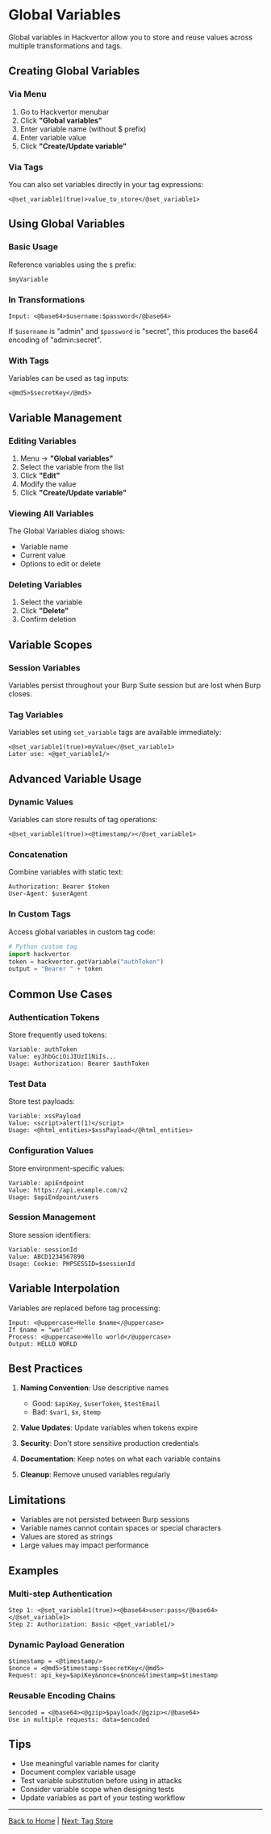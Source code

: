 # Global Variables

Global variables in Hackvertor allow you to store and reuse values across multiple transformations and tags.

## Creating Global Variables

### Via Menu

1. Go to Hackvertor menubar
2. Click **"Global variables"**
3. Enter variable name (without $ prefix)
4. Enter variable value
5. Click **"Create/Update variable"**

### Via Tags

You can also set variables directly in your tag expressions:

```
<@set_variable1(true)>value_to_store</@set_variable1>
```

## Using Global Variables

### Basic Usage

Reference variables using the `$` prefix:

```
$myVariable
```

### In Transformations

```
Input: <@base64>$username:$password</@base64>
```

If `$username` is "admin" and `$password` is "secret", this produces the base64 encoding of "admin:secret".

### With Tags

Variables can be used as tag inputs:

```
<@md5>$secretKey</@md5>
```

## Variable Management

### Editing Variables

1. Menu → **"Global variables"**
2. Select the variable from the list
3. Click **"Edit"**
4. Modify the value
5. Click **"Create/Update variable"**

### Viewing All Variables

The Global Variables dialog shows:
- Variable name
- Current value
- Options to edit or delete

### Deleting Variables

1. Select the variable
2. Click **"Delete"**
3. Confirm deletion

## Variable Scopes

### Session Variables
Variables persist throughout your Burp Suite session but are lost when Burp closes.

### Tag Variables
Variables set using `set_variable` tags are available immediately:

```
<@set_variable1(true)>myValue</@set_variable1>
Later use: <@get_variable1/>
```

## Advanced Variable Usage

### Dynamic Values

Variables can store results of tag operations:

```
<@set_variable1(true)><@timestamp/></@set_variable1>
```

### Concatenation

Combine variables with static text:

```
Authorization: Bearer $token
User-Agent: $userAgent
```

### In Custom Tags

Access global variables in custom tag code:

```python
# Python custom tag
import hackvertor
token = hackvertor.getVariable("authToken")
output = "Bearer " + token
```

## Common Use Cases

### Authentication Tokens

Store frequently used tokens:
```
Variable: authToken
Value: eyJhbGciOiJIUzI1NiIs...
Usage: Authorization: Bearer $authToken
```

### Test Data

Store test payloads:
```
Variable: xssPayload
Value: <script>alert(1)</script>
Usage: <@html_entities>$xssPayload</@html_entities>
```

### Configuration Values

Store environment-specific values:
```
Variable: apiEndpoint
Value: https://api.example.com/v2
Usage: $apiEndpoint/users
```

### Session Management

Store session identifiers:
```
Variable: sessionId
Value: ABCD1234567890
Usage: Cookie: PHPSESSID=$sessionId
```

## Variable Interpolation

Variables are replaced before tag processing:

```
Input: <@uppercase>Hello $name</@uppercase>
If $name = "world"
Process: <@uppercase>Hello world</@uppercase>
Output: HELLO WORLD
```

## Best Practices

1. **Naming Convention**: Use descriptive names
   - Good: `$apiKey`, `$userToken`, `$testEmail`
   - Bad: `$var1`, `$x`, `$temp`

2. **Value Updates**: Update variables when tokens expire

3. **Security**: Don't store sensitive production credentials

4. **Documentation**: Keep notes on what each variable contains

5. **Cleanup**: Remove unused variables regularly

## Limitations

- Variables are not persisted between Burp sessions
- Variable names cannot contain spaces or special characters
- Values are stored as strings
- Large values may impact performance

## Examples

### Multi-step Authentication
```
Step 1: <@set_variable1(true)><@base64>user:pass</@base64></@set_variable1>
Step 2: Authorization: Basic <@get_variable1/>
```

### Dynamic Payload Generation
```
$timestamp = <@timestamp/>
$nonce = <@md5>$timestamp:$secretKey</@md5>
Request: api_key=$apiKey&nonce=$nonce&timestamp=$timestamp
```

### Reusable Encoding Chains
```
$encoded = <@base64><@gzip>$payload</@gzip></@base64>
Use in multiple requests: data=$encoded
```

## Tips

- Use meaningful variable names for clarity
- Document complex variable usage
- Test variable substitution before using in attacks
- Consider variable scope when designing tests
- Update variables as part of your testing workflow

---

[Back to Home](Home) | [Next: Tag Store](Tag-Store)